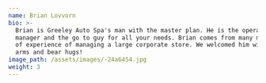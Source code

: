 ```yaml
---
name: Brian Lovvorn
bio: >-
  Brian is Greeley Auto Spa's man with the master plan. He is the operations
  manager and the go to guy for all your needs. Brian comes from many many years
  of experience of managing a large corporate store. We welcomed him with open
  arms and bear hugs!
image_path: /assets/images/-24a6454.jpg
weight: 3
---
```


